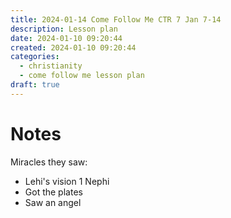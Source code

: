 ```yaml
---
title: 2024-01-14 Come Follow Me CTR 7 Jan 7-14
description: Lesson plan
date: 2024-01-10 09:20:44
created: 2024-01-10 09:20:44
categories:
  - christianity
  - come follow me lesson plan
draft: true
---
```



# Notes

Miracles they saw:
- Lehi's vision 1 Nephi
- Got the plates
- Saw an angel